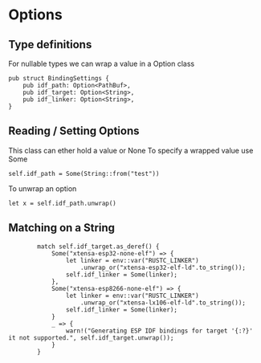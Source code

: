 # Options

## Type definitions

For nullable types we can wrap a value in a Option class
```
pub struct BindingSettings {
    pub idf_path: Option<PathBuf>,
    pub idf_target: Option<String>,
    pub idf_linker: Option<String>,
}
```

## Reading / Setting Options

This class can ether hold a value or None
To specify a wrapped value use Some
```
self.idf_path = Some(String::from("test"))
```

To unwrap an option
```
let x = self.idf_path.unwrap()
```

## Matching on a String

```
        match self.idf_target.as_deref() {
            Some("xtensa-esp32-none-elf") => { 
                let linker = env::var("RUSTC_LINKER")
                    .unwrap_or("xtensa-esp32-elf-ld".to_string());
                self.idf_linker = Some(linker);
            },
            Some("xtensa-esp8266-none-elf") => { 
                let linker = env::var("RUSTC_LINKER")
                    .unwrap_or("xtensa-lx106-elf-ld".to_string());
                self.idf_linker = Some(linker);
            }
            _ => {
                warn!("Generating ESP IDF bindings for target '{:?}' it not supported.", self.idf_target.unwrap());
            }
        }
```
